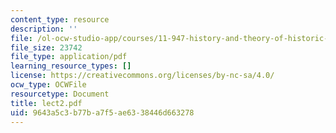```yaml
---
content_type: resource
description: ''
file: /ol-ocw-studio-app/courses/11-947-history-and-theory-of-historic-preservation-spring-2007/9643a5c3b77ba7f5ae6338446d663278_lect2.pdf
file_size: 23742
file_type: application/pdf
learning_resource_types: []
license: https://creativecommons.org/licenses/by-nc-sa/4.0/
ocw_type: OCWFile
resourcetype: Document
title: lect2.pdf
uid: 9643a5c3-b77b-a7f5-ae63-38446d663278
---
```


